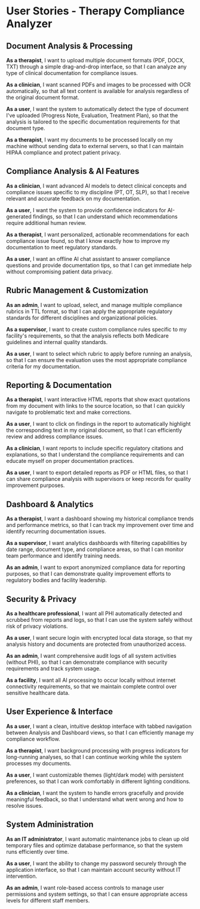 # User Stories - Therapy Compliance Analyzer

## Document Analysis & Processing

**As a therapist**, I want to upload multiple document formats (PDF, DOCX, TXT) through a simple drag-and-drop interface, so that I can analyze any type of clinical documentation for compliance issues.

**As a clinician**, I want scanned PDFs and images to be processed with OCR automatically, so that all text content is available for analysis regardless of the original document format.

**As a user**, I want the system to automatically detect the type of document I've uploaded (Progress Note, Evaluation, Treatment Plan), so that the analysis is tailored to the specific documentation requirements for that document type.

**As a therapist**, I want my documents to be processed locally on my machine without sending data to external servers, so that I can maintain HIPAA compliance and protect patient privacy.

## Compliance Analysis & AI Features

**As a clinician**, I want advanced AI models to detect clinical concepts and compliance issues specific to my discipline (PT, OT, SLP), so that I receive relevant and accurate feedback on my documentation.

**As a user**, I want the system to provide confidence indicators for AI-generated findings, so that I can understand which recommendations require additional human review.

**As a therapist**, I want personalized, actionable recommendations for each compliance issue found, so that I know exactly how to improve my documentation to meet regulatory standards.

**As a user**, I want an offline AI chat assistant to answer compliance questions and provide documentation tips, so that I can get immediate help without compromising patient data privacy.

## Rubric Management & Customization

**As an admin**, I want to upload, select, and manage multiple compliance rubrics in TTL format, so that I can apply the appropriate regulatory standards for different disciplines and organizational policies.

**As a supervisor**, I want to create custom compliance rules specific to my facility's requirements, so that the analysis reflects both Medicare guidelines and internal quality standards.

**As a user**, I want to select which rubric to apply before running an analysis, so that I can ensure the evaluation uses the most appropriate compliance criteria for my documentation.

## Reporting & Documentation

**As a therapist**, I want interactive HTML reports that show exact quotations from my document with links to the source location, so that I can quickly navigate to problematic text and make corrections.

**As a user**, I want to click on findings in the report to automatically highlight the corresponding text in my original document, so that I can efficiently review and address compliance issues.

**As a clinician**, I want reports to include specific regulatory citations and explanations, so that I understand the compliance requirements and can educate myself on proper documentation practices.

**As a user**, I want to export detailed reports as PDF or HTML files, so that I can share compliance analysis with supervisors or keep records for quality improvement purposes.

## Dashboard & Analytics

**As a therapist**, I want a dashboard showing my historical compliance trends and performance metrics, so that I can track my improvement over time and identify recurring documentation issues.

**As a supervisor**, I want analytics dashboards with filtering capabilities by date range, document type, and compliance areas, so that I can monitor team performance and identify training needs.

**As an admin**, I want to export anonymized compliance data for reporting purposes, so that I can demonstrate quality improvement efforts to regulatory bodies and facility leadership.

## Security & Privacy

**As a healthcare professional**, I want all PHI automatically detected and scrubbed from reports and logs, so that I can use the system safely without risk of privacy violations.

**As a user**, I want secure login with encrypted local data storage, so that my analysis history and documents are protected from unauthorized access.

**As an admin**, I want comprehensive audit logs of all system activities (without PHI), so that I can demonstrate compliance with security requirements and track system usage.

**As a facility**, I want all AI processing to occur locally without internet connectivity requirements, so that we maintain complete control over sensitive healthcare data.

## User Experience & Interface

**As a user**, I want a clean, intuitive desktop interface with tabbed navigation between Analysis and Dashboard views, so that I can efficiently manage my compliance workflow.

**As a therapist**, I want background processing with progress indicators for long-running analyses, so that I can continue working while the system processes my documents.

**As a user**, I want customizable themes (light/dark mode) with persistent preferences, so that I can work comfortably in different lighting conditions.

**As a clinician**, I want the system to handle errors gracefully and provide meaningful feedback, so that I understand what went wrong and how to resolve issues.

## System Administration

**As an IT administrator**, I want automatic maintenance jobs to clean up old temporary files and optimize database performance, so that the system runs efficiently over time.

**As a user**, I want the ability to change my password securely through the application interface, so that I can maintain account security without IT intervention.

**As an admin**, I want role-based access controls to manage user permissions and system settings, so that I can ensure appropriate access levels for different staff members.



